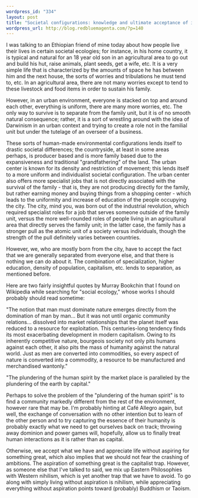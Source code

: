```yaml
--- 
wordpress_id: "334"
layout: post
title: "Societal configurations: knowledge and ultimate acceptance of its conditions"
wordpress_url: http://blog.redbluemagenta.com/?p=140
---
```

I was talking to an Ethiopian friend of mine today about how people live their lives in certain societal ecologies; for instance, in his home country, it is typical and natural for an 18 year old son in an agricultural area to go out and build his hut, raise animals, plant seeds, get a wife, etc.  It is a very simple life that is characterized by the amounts of space he has between him and the next house, the sorts of worries and tribulations he must tend to, etc.  In an agricultural area, there are not many worries except to tend to these livestock and food items in order to sustain his family.

However, in an urban environment, everyone is stacked on top and around each other, everything is uniform, there are many more worries, etc.  The only way to survive is to separate from the family unit, but it is of no smooth natural consequence; rather, it is a sort of wrestling around with the idea of Darwinism in an urban context and trying to create a role not in the familial unit but under the tutelage of an overseer of a business.

These sorts of human-made environmental configurations lends itself to drastic societal differences; the countryside, at least in some areas perhaps, is producer based and is more family based due to the expansiveness and traditional "grandfathering" of the land.  The urban center is known for its density and restriction of movement; this lends itself to a more uniform and individualist societal configuration.  The urban center also offers more specialist jobs that is not directly associated with the survival of the family - that is, they are not producing directly for the family, but rather earning money and buying things from a shopping center - which leads to the uniformity and increase of education of the people occupying the city.  The city, mind you, was born out of the industrial revolution, which required specialist roles for a job that serves someone outside of the family unit, versus the more well-rounded roles of people living in an agricultural area that directly serves the family unit; in the latter case, the family has a stronger pull as the atomic unit of a society versus individuals, though the strength of the pull definitely varies between countries.

However, we, who are mostly born from the city, have to accept the fact that we are generally separated from everyone else, and that there is nothing we can do about it.  The combination of specialization, higher education, density of population, capitalism, etc. lends to separation, as mentioned before.

Here are two fairly insightful quotes by Murray Bookchin that I found on Wikipedia while searching for "social ecology," whose works I should probably should read sometime:

"The notion that man must dominate nature emerges directly from the domination of man by man… But it was not until organic community relations… dissolved into market relationships that the planet itself was reduced to a resource for exploitation. This centuries-long tendency finds its most exacerbating development in modern capitalism. Owing to its inherently competitive nature, bourgeois society not only pits humans against each other, it also pits the mass of humanity against the natural world. Just as men are converted into commodities, so every aspect of nature is converted into a commodity, a resource to be manufactured and merchandised wantonly."

"The plundering of the human spirit by the market place is paralleled by the plundering of the earth by capital."

Perhaps to solve the problem of the "plundering of the human spirit" is to find a community markedly different from the rest of the environment, however rare that may be.  I'm probably hinting at Café Allegro again, but well, the exchange of conversation with no other intention but to learn of the other person and to try capturing the essence of their humanity is probably exactly what we need to get ourselves back on track; throwing away dominion and power games will, hopefully, allow us to finally treat human interactions as it is rather than as capital.

Otherwise, we accept what we have and appreciate life without aspiring for something great, which also implies that we should not fear the crashing of ambitions.  The aspiration of something great is the capitalist trap.  However, as someone else that I've talked to said, we mix up Eastern Philosophies with Western nihilism, which is yet another trap that we have to avoid.  To go along with simply living without aspiration is nihilism, while appreciating everything without aspiration points toward (probably) Buddhism or Taoism.
